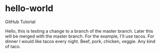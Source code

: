 # hello-world
GitHub Tutorial

Hello, this is testing a change to a branch of the master branch.  Later this will be merged with the master branch.  For the example, I'll use tacos.  For dinner I would like tacos every night.  Beef, pork, chicken, veggie.  Any kind of taco.
